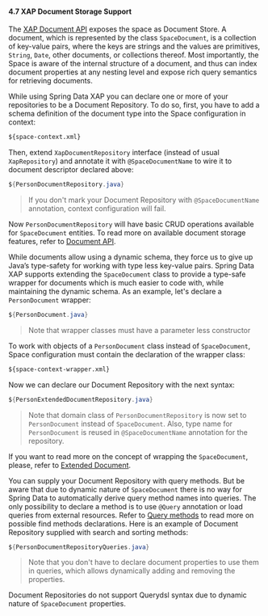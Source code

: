 #### <a name="document"/>4.7 XAP Document Storage Support

The [XAP Document API](http://docs.gigaspaces.com/xap101/document-api.html) exposes the space as Document Store. A document, which is represented by the class `SpaceDocument`, is a collection of key-value pairs, where the keys are strings and the values are primitives, `String`, `Date`, other documents, or collections thereof. Most importantly, the Space is aware of the internal structure of a document, and thus can index document properties at any nesting level and expose rich query semantics for retrieving documents.

While using Spring Data XAP you can declare one or more of your repositories to be a Document Repository. To do so, first, you have to add a schema definition of the document type into the Space configuration in context:
```xml
${space-context.xml}
```

Then, extend `XapDocumentRepository` interface (instead of usual `XapRepository`) and annotate it with `@SpaceDocumentName` to wire it to document descriptor declared above:
```java
${PersonDocumentRepository.java}
```
> If you don't mark your Document Repository with `@SpaceDocumentName` annotation, context configuration will fail.

Now `PersonDocumentRepository` will have basic CRUD operations available for `SpaceDocument` entities. To read more on available document storage features, refer to [Document API](http://docs.gigaspaces.com/xap101/document-api.html).

While documents allow using a dynamic schema, they force us to give up Java’s type-safety for working with type less key-value pairs. Spring Data XAP supports extending the `SpaceDocument` class to provide a type-safe wrapper for documents which is much easier to code with, while maintaining the dynamic schema. As an example, let's declare a `PersonDocument` wrapper:
```java
${PersonDocument.java}
```
> Note that wrapper classes must have a parameter less constructor

To work with objects of a `PersonDocument` class instead of `SpaceDocument`, Space configuration must contain the declaration of the wrapper class:
```xml
${space-context-wrapper.xml}
```

Now we can declare our Document Repository with the next syntax:
```java
${PersonExtendedDocumentRepository.java}
```
> Note that domain class of `PersonDocumentRepository` is now set to `PersonDocument` instead of `SpaceDocument`. Also, type name for `PersonDocument` is reused in `@SpaceDocumentName` annotation for the repository.

If you want to read more on the concept of wrapping the `SpaceDocument`, please, refer to [Extended Document](http://docs.gigaspaces.com/xap101/document-extending.html).

You can supply your Document Repository with query methods. But be aware that due to dynamic nature of `SpaceDocument` there is no way for Spring Data to automatically derive query method names into queries. The only possibility to declare a method is to use `@Query` annotation or load queries from external resources. Refer to [Query methods](#query) to read more on possible find methods declarations. Here is an example of Document Repository supplied with search and sorting methods:
```java
${PersonDocumentRepositoryQueries.java}
```
> Note that you don't have to declare document properties to use them in queries, which allows dynamically adding and removing the properties.

Document Repositories do not support Querydsl syntax due to dynamic nature of `SpaceDocument` properties.
